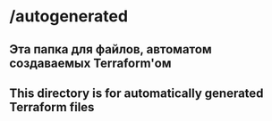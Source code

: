 # /autogenerated

## Эта папка для файлов, автоматом создаваемых Terraform'ом

## This directory is for automatically generated Terraform files
